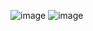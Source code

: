 ![image](https://github.com/IGOZON/DZ9-Allure/assets/152948173/c8da9b2a-9232-488a-ba13-7bd69708fc60)
![image](https://github.com/IGOZON/DZ9-Allure/assets/152948173/56e44fe8-ac9c-4e67-b8f1-178ad3c7f5d0)
